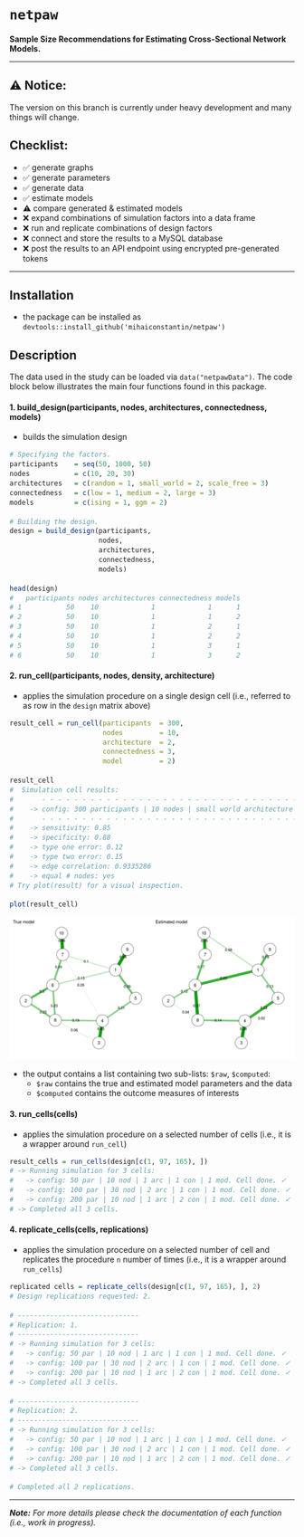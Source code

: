 # **`netpaw`**
**Sample Size Recommendations for Estimating Cross-Sectional Network Models.** 

---

## ⚠️ Notice:
The version on this branch is currently under heavy development and many things will change.

## Checklist:
- ✅ generate graphs
- ✅ generate parameters
- ✅ generate data
- ✅ estimate models
- ⚠️ compare generated & estimated models 
- ❌ expand combinations of simulation factors into a data frame
- ❌ run and replicate combinations of design factors
- ❌ connect and store the results to a MySQL database
- ❌ post the results to an API endpoint using encrypted pre-generated tokens

---

## Installation
- the package can be installed as `devtools::install_github('mihaiconstantin/netpaw')`


## Description
The data used in the study can be loaded via `data("netpawData")`.
The code block below illustrates the main four functions found in this package. 


#### 1. build_design(participants, nodes, architectures, connectedness, models)
- builds the simulation design  

```r
# Specifying the factors.
participants    = seq(50, 1000, 50)
nodes           = c(10, 20, 30)
architectures   = c(random = 1, small_world = 2, scale_free = 3)
connectedness   = c(low = 1, medium = 2, large = 3)
models          = c(ising = 1, ggm = 2)

# Building the design.
design = build_design(participants, 
                      nodes, 
                      architectures, 
                      connectedness,
                      models)
             
head(design)
#   participants nodes architectures connectedness models
# 1           50    10             1             1      1
# 2           50    10             1             1      2
# 3           50    10             1             2      1
# 4           50    10             1             2      2
# 5           50    10             1             3      1
# 6           50    10             1             3      2
```


#### 2. run_cell(participants, nodes, density, architecture)
- applies the simulation procedure on a single design cell (i.e., referred to as row in the `design` matrix above)

```r
result_cell = run_cell(participants  = 300,
                       nodes         = 10, 
                       architecture  = 2,
                       connectedness = 3,
                       model         = 2)

result_cell
#  Simulation cell results:  
#       - - - - - - - - - - - - - - - - - - - - - - - - - - - - - - - - - - - - - - - - - - - - - - - - - - 
#    -> config: 300 participants | 10 nodes | small world architecture | 3 connectedness | ggm model. 
#       - - - - - - - - - - - - - - - - - - - - - - - - - - - - - - - - - - - - - - - - - - - - - - - - - - 
#    -> sensitivity: 0.85 
#    -> specificity: 0.88 
#    -> type one error: 0.12 
#    -> type two error: 0.15 
#    -> edge correlation: 0.9335286 
#    -> equal # nodes: yes 
# Try plot(result) for a visual inspection.

plot(result_cell)
```

![Plot for `run_cell` result object.](./examples/images/cell_evaluation_plot.svg)

- the output contains a list containing two sub-lists: `$raw`, `$computed`:
    - `$raw` contains the true and estimated model parameters and the data
    - `$computed` contains the outcome measures of interests


#### 3. run_cells(cells)
- applies the simulation procedure on a selected number of cells (i.e., it is a wrapper around `run_cell`)

```r
result_cells = run_cells(design[c(1, 97, 165), ])
# -> Running simulation for 3 cells:
#   -> config: 50 par | 10 nod | 1 arc | 1 con | 1 mod. Cell done. ✓
#   -> config: 100 par | 30 nod | 2 arc | 1 con | 1 mod. Cell done. ✓
#   -> config: 200 par | 10 nod | 1 arc | 2 con | 1 mod. Cell done. ✓
# -> Completed all 3 cells.
```


#### 4. replicate_cells(cells, replications)
- applies the simulation procedure on a selected number of cell and replicates the procedure `n` number of times (i.e., it is a wrapper around `run_cells`)

```r
replicated cells = replicate_cells(design[c(1, 97, 165), ], 2)
# Design replications requested: 2.

# ------------------------------
# Replication: 1.
# ------------------------------
# -> Running simulation for 3 cells:
#   -> config: 50 par | 10 nod | 1 arc | 1 con | 1 mod. Cell done. ✓
#   -> config: 100 par | 30 nod | 2 arc | 1 con | 1 mod. Cell done. ✓
#   -> config: 200 par | 10 nod | 1 arc | 2 con | 1 mod. Cell done. ✓
# -> Completed all 3 cells.

# ------------------------------
# Replication: 2.
# ------------------------------
# -> Running simulation for 3 cells:
#   -> config: 50 par | 10 nod | 1 arc | 1 con | 1 mod. Cell done. ✓
#   -> config: 100 par | 30 nod | 2 arc | 1 con | 1 mod. Cell done. ✓
#   -> config: 200 par | 10 nod | 1 arc | 2 con | 1 mod. Cell done. ✓
# -> Completed all 3 cells.

# Completed all 2 replications.
```

---

***Note:*** *For more details please check the documentation of each function (i.e., work in progress).*

